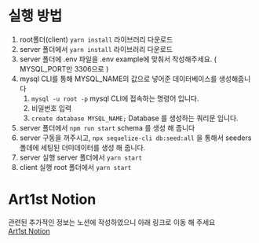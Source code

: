 # 실행 방법
1. root폴더(client) `yarn install`  라이브러리 다운로드  
2. server 폴더에서 `yarn install`  라이브러리 다운로드
3. server 폴더에 .env 파일을 .env example에 맞춰서 작성해주세요. ( MYSQL_PORT만 3306으로 )
4. mysql CLI를 통해 MYSQL_NAME의 값으로 넣어준 데이터베이스를 생성해줍니다
    1. `mysql -u root -p`  mysql CLI에 접속하는 명령어 입니다.
    2. 비밀번호 입력
    3. `create database MYSQL_NAME;` Database 를 생성하는 쿼리문 입니다.
5.  server 폴더에서 `npm run start`  schema 를 생성 해 줍니다
6.  server 구동을 꺼주시고, `npx sequelize-cli db:seed:all` 을 통해서 seeders폴데에 세팅된 더미데이터를 생성 해 줍니다. 
8. server 실행 server 폴더에서 `yarn start` 
9. client 실행 root 폴더에서 `yarn start`

# Art1st Notion
관련된 추가적인 정보는 노션에 작성하였으니 아래 링크로 이동 해 주세요 <br>
[Art1st Notion](https://fluoridated-cayenne-db1.notion.site/Wanted_final_project_-3770a1b65d3244f18f7b3b56579ac2c5)
